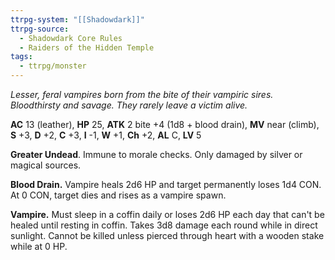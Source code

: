 ```yaml
---
ttrpg-system: "[[Shadowdark]]"
ttrpg-source:
  - Shadowdark Core Rules
  - Raiders of the Hidden Temple
tags:
  - ttrpg/monster
---
```


_Lesser, feral vampires born from the bite of their vampiric sires. Bloodthirsty and savage. They rarely leave a victim alive._

**AC** 13 (leather), **HP** 25, **ATK** 2 bite +4 (1d8 + blood drain), **MV** near (climb), **S** +3, **D** +2, **C** +3, **I** -1, **W** +1, **Ch** +2, **AL** C, **LV** 5

**Greater Undead**. Immune to morale checks. Only damaged by silver or magical sources. 

**Blood Drain.** Vampire heals 2d6 HP and target permanently loses 1d4 CON. At 0 CON, target dies and rises as a vampire spawn. 

**Vampire.** Must sleep in a coffin daily or loses 2d6 HP each day that can't be healed until resting in coffin. Takes 3d8 damage each round while in direct sunlight. Cannot be killed unless pierced through heart with a wooden stake while at 0 HP.

